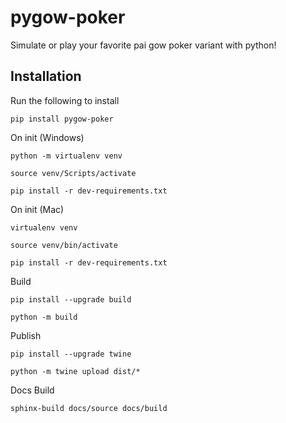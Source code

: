 # pygow-poker

Simulate or play your favorite pai gow poker variant with python!

## Installation

Run the following to install

```
pip install pygow-poker
```

On init (Windows)

```
python -m virtualenv venv

source venv/Scripts/activate

pip install -r dev-requirements.txt
```

On init (Mac)

```
virtualenv venv

source venv/bin/activate

pip install -r dev-requirements.txt
```

Build

```
pip install --upgrade build

python -m build
```

Publish

```
pip install --upgrade twine

python -m twine upload dist/*
```

Docs Build

```
sphinx-build docs/source docs/build
```
